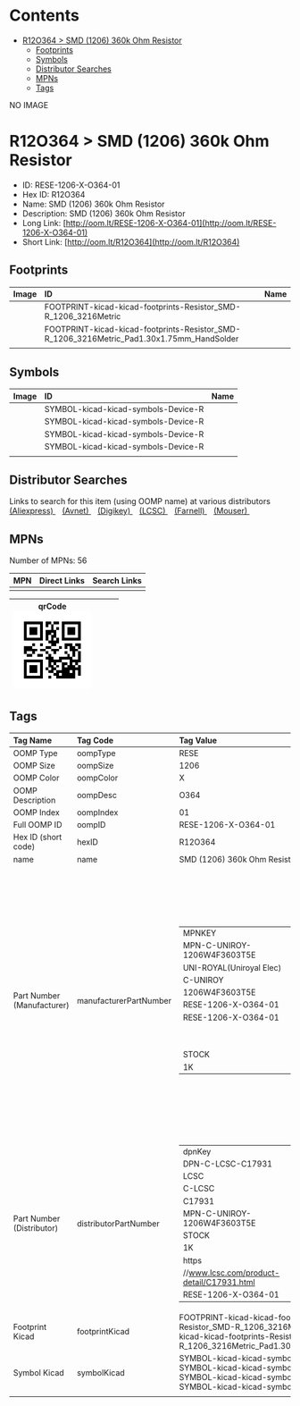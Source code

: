 



Contents
========

* [R12O364 > SMD (1206) 360k Ohm Resistor](#r12o364--smd-1206-360k-ohm-resistor)
	* [Footprints](#footprints)
	* [Symbols](#symbols)
	* [Distributor Searches](#distributor-searches)
	* [MPNs](#mpns)
	* [Tags](#tags)
  
NO IMAGE  
# R12O364 > SMD (1206) 360k Ohm Resistor

- ID: RESE-1206-X-O364-01
- Hex ID: R12O364
- Name: SMD (1206) 360k Ohm Resistor
- Description: SMD (1206) 360k Ohm Resistor
- Long Link: [http://oom.lt/RESE-1206-X-O364-01](http://oom.lt/RESE-1206-X-O364-01)
- Short Link: [http://oom.lt/R12O364](http://oom.lt/R12O364)

## Footprints
  

|Image|ID|Name|
| :--- | :--- | :--- |
||FOOTPRINT-kicad-kicad-footprints-Resistor_SMD-R_1206_3216Metric||
||FOOTPRINT-kicad-kicad-footprints-Resistor_SMD-R_1206_3216Metric_Pad1.30x1.75mm_HandSolder||
||||

## Symbols
  

|Image|ID|Name|
| :--- | :--- | :--- |
|![]()|SYMBOL-kicad-kicad-symbols-Device-R||
|![]()|SYMBOL-kicad-kicad-symbols-Device-R||
|![]()|SYMBOL-kicad-kicad-symbols-Device-R||
|![]()|SYMBOL-kicad-kicad-symbols-Device-R||
||||

## Distributor Searches
  
Links to search for this item (using OOMP name) at various distributors  
[(Aliexpress) ](https://www.aliexpress.com/wholesale?SearchText=1117SMD+1206+360k+Ohm+Resistor)&nbsp;&nbsp;&nbsp;[(Avnet) ](https://www.avnet.com/shop/us/search/SMD+1206+360k+Ohm+Resistor)&nbsp;&nbsp;&nbsp;[(Digikey) ](https://www.digikey.co.uk/en/products/result?s=SMD+1206+360k+Ohm+Resistor)&nbsp;&nbsp;&nbsp;[(LCSC) ](https://www.lcsc.com/search?q=SMD+1206+360k+Ohm+Resistor)&nbsp;&nbsp;&nbsp;[(Farnell) ](https://uk.farnell.com/search?st=SMD+1206+360k+Ohm+Resistor)&nbsp;&nbsp;&nbsp;[(Mouser) ](https://www.mouser.com/c/?q=SMD+1206+360k+Ohm+Resistor)&nbsp;&nbsp;&nbsp;
## MPNs
  
Number of MPNs: 56  

|MPN|Direct Links|Search Links|
| :--- | :--- | :--- |
||||
  

|qrCode<br>[![](https://raw.githubusercontent.com/oomlout/oomlout_OOMP_parts_V2/main/RESE/1206/X/O364/01/qrCode_140.png)](https://github.com/oomlout/oomlout_OOMP_parts_V2/tree/main/RESE/1206/X/O364/01/qrCode.png)||||
| :---: | :---: | :---: | :---: |

## Tags
  

|Tag Name|Tag Code|Tag Value|
| :--- | :--- | :--- |
|OOMP Type|oompType|RESE|
|OOMP Size|oompSize|1206|
|OOMP Color|oompColor|X|
|OOMP Description|oompDesc|O364|
|OOMP Index|oompIndex|01|
|Full OOMP ID|oompID|RESE-1206-X-O364-01|
|Hex ID (short code)|hexID|R12O364|
|name|name|SMD (1206) 360k Ohm Resistor|
|Part Number (Manufacturer)|manufacturerPartNumber|<table><tr><td>MPNKEY</td></tr><tr><td> MPN-C-UNIROY-1206W4F3603T5E</td><td> MANUFACTURER</td></tr><tr><td> UNI-ROYAL(Uniroyal Elec)</td><td> MANUCODE</td></tr><tr><td> C-UNIROY</td><td> MPN</td></tr><tr><td> 1206W4F3603T5E</td><td> OOMPIDPARTIAL</td></tr><tr><td> RESE-1206-X-O364-01</td><td> OOMPID</td></tr><tr><td> RESE-1206-X-O364-01</td><td> LINK</td></tr><tr><td> </td><td> DESCRIPTION</td></tr><tr><td> </td><td> TAGS</td></tr><tr><td> STOCK</td></tr><tr><td>1K</td></tr></table></td><td> <table><tr><td>MPNKEY</td></tr><tr><td> MPN-C-UNIROY-1206W4J0364T5E</td><td> MANUFACTURER</td></tr><tr><td> UNI-ROYAL(Uniroyal Elec)</td><td> MANUCODE</td></tr><tr><td> C-UNIROY</td><td> MPN</td></tr><tr><td> 1206W4J0364T5E</td><td> OOMPIDPARTIAL</td></tr><tr><td> RESE-1206-X-O364-01</td><td> OOMPID</td></tr><tr><td> RESE-1206-X-O364-01</td><td> LINK</td></tr><tr><td> </td><td> DESCRIPTION</td></tr><tr><td> </td><td> TAGS</td></tr><tr><td> </td></tr></table></td><td> <table><tr><td>MPNKEY</td></tr><tr><td> MPN-C-LIZELE-CR1206J40364G</td><td> MANUFACTURER</td></tr><tr><td> LIZ Elec</td><td> MANUCODE</td></tr><tr><td> C-LIZELE</td><td> MPN</td></tr><tr><td> CR1206J40364G</td><td> OOMPIDPARTIAL</td></tr><tr><td> RESE-1206-X-O364-01</td><td> OOMPID</td></tr><tr><td> RESE-1206-X-O364-01</td><td> LINK</td></tr><tr><td> </td><td> DESCRIPTION</td></tr><tr><td> </td><td> TAGS</td></tr><tr><td> </td></tr></table></td><td> <table><tr><td>MPNKEY</td></tr><tr><td> MPN-C-RALEC-RTT063603FTP</td><td> MANUFACTURER</td></tr><tr><td> RALEC</td><td> MANUCODE</td></tr><tr><td> C-RALEC</td><td> MPN</td></tr><tr><td> RTT063603FTP</td><td> OOMPIDPARTIAL</td></tr><tr><td> RESE-1206-X-O364-01</td><td> OOMPID</td></tr><tr><td> RESE-1206-X-O364-01</td><td> LINK</td></tr><tr><td> </td><td> DESCRIPTION</td></tr><tr><td> </td><td> TAGS</td></tr><tr><td> </td></tr></table></td><td> <table><tr><td>MPNKEY</td></tr><tr><td> MPN-C-RALEC-RTT06364JTP</td><td> MANUFACTURER</td></tr><tr><td> RALEC</td><td> MANUCODE</td></tr><tr><td> C-RALEC</td><td> MPN</td></tr><tr><td> RTT06364JTP</td><td> OOMPIDPARTIAL</td></tr><tr><td> RESE-1206-X-O364-01</td><td> OOMPID</td></tr><tr><td> RESE-1206-X-O364-01</td><td> LINK</td></tr><tr><td> </td><td> DESCRIPTION</td></tr><tr><td> </td><td> TAGS</td></tr><tr><td> STOCK</td></tr><tr><td>1K</td></tr></table></td><td> <table><tr><td>MPNKEY</td></tr><tr><td> MPN-C-YAGEO-RC1206JR-07360KL</td><td> MANUFACTURER</td></tr><tr><td> YAGEO</td><td> MANUCODE</td></tr><tr><td> C-YAGEO</td><td> MPN</td></tr><tr><td> RC1206JR-07360KL</td><td> OOMPIDPARTIAL</td></tr><tr><td> RESE-1206-X-O364-01</td><td> OOMPID</td></tr><tr><td> RESE-1206-X-O364-01</td><td> LINK</td></tr><tr><td> </td><td> DESCRIPTION</td></tr><tr><td> </td><td> TAGS</td></tr><tr><td> </td></tr></table></td><td> <table><tr><td>MPNKEY</td></tr><tr><td> MPN-C-YAGEO-RC1206FR-07360KL</td><td> MANUFACTURER</td></tr><tr><td> YAGEO</td><td> MANUCODE</td></tr><tr><td> C-YAGEO</td><td> MPN</td></tr><tr><td> RC1206FR-07360KL</td><td> OOMPIDPARTIAL</td></tr><tr><td> RESE-1206-X-O364-01</td><td> OOMPID</td></tr><tr><td> RESE-1206-X-O364-01</td><td> LINK</td></tr><tr><td> </td><td> DESCRIPTION</td></tr><tr><td> </td><td> TAGS</td></tr><tr><td> STOCK</td></tr><tr><td>1K</td></tr></table></td><td> <table><tr><td>MPNKEY</td></tr><tr><td> MPN-C-WALSIN-WR12X3603FTL</td><td> MANUFACTURER</td></tr><tr><td> Walsin Tech Corp</td><td> MANUCODE</td></tr><tr><td> C-WALSIN</td><td> MPN</td></tr><tr><td> WR12X3603FTL</td><td> OOMPIDPARTIAL</td></tr><tr><td> RESE-1206-X-O364-01</td><td> OOMPID</td></tr><tr><td> RESE-1206-X-O364-01</td><td> LINK</td></tr><tr><td> </td><td> DESCRIPTION</td></tr><tr><td> </td><td> TAGS</td></tr><tr><td> STOCK</td></tr><tr><td>1K</td></tr></table></td><td> <table><tr><td>MPNKEY</td></tr><tr><td> MPN-C-BOURNS-CR1206-FX-3603ELF</td><td> MANUFACTURER</td></tr><tr><td> BOURNS</td><td> MANUCODE</td></tr><tr><td> C-BOURNS</td><td> MPN</td></tr><tr><td> CR1206-FX-3603ELF</td><td> OOMPIDPARTIAL</td></tr><tr><td> RESE-1206-X-O364-01</td><td> OOMPID</td></tr><tr><td> RESE-1206-X-O364-01</td><td> LINK</td></tr><tr><td> </td><td> DESCRIPTION</td></tr><tr><td> </td><td> TAGS</td></tr><tr><td> </td></tr></table></td><td> <table><tr><td>MPNKEY</td></tr><tr><td> MPN-C-TAITEC-RMS12FT3603</td><td> MANUFACTURER</td></tr><tr><td> TA-I Tech</td><td> MANUCODE</td></tr><tr><td> C-TAITEC</td><td> MPN</td></tr><tr><td> RMS12FT3603</td><td> OOMPIDPARTIAL</td></tr><tr><td> RESE-1206-X-O364-01</td><td> OOMPID</td></tr><tr><td> RESE-1206-X-O364-01</td><td> LINK</td></tr><tr><td> </td><td> DESCRIPTION</td></tr><tr><td> </td><td> TAGS</td></tr><tr><td> </td></tr></table></td><td> <table><tr><td>MPNKEY</td></tr><tr><td> MPN-C-YAGEO-AC1206FR-07360KL</td><td> MANUFACTURER</td></tr><tr><td> YAGEO</td><td> MANUCODE</td></tr><tr><td> C-YAGEO</td><td> MPN</td></tr><tr><td> AC1206FR-07360KL</td><td> OOMPIDPARTIAL</td></tr><tr><td> RESE-1206-X-O364-01</td><td> OOMPID</td></tr><tr><td> RESE-1206-X-O364-01</td><td> LINK</td></tr><tr><td> </td><td> DESCRIPTION</td></tr><tr><td> </td><td> TAGS</td></tr><tr><td> </td></tr></table></td><td> <table><tr><td>MPNKEY</td></tr><tr><td> MPN-C-YAGEO-AC1206JR-07360KL</td><td> MANUFACTURER</td></tr><tr><td> YAGEO</td><td> MANUCODE</td></tr><tr><td> C-YAGEO</td><td> MPN</td></tr><tr><td> AC1206JR-07360KL</td><td> OOMPIDPARTIAL</td></tr><tr><td> RESE-1206-X-O364-01</td><td> OOMPID</td></tr><tr><td> RESE-1206-X-O364-01</td><td> LINK</td></tr><tr><td> </td><td> DESCRIPTION</td></tr><tr><td> </td><td> TAGS</td></tr><tr><td> </td></tr></table></td><td> <table><tr><td>MPNKEY</td></tr><tr><td> MPN-C-TAITEC-RM12JTN364</td><td> MANUFACTURER</td></tr><tr><td> TA-I Tech</td><td> MANUCODE</td></tr><tr><td> C-TAITEC</td><td> MPN</td></tr><tr><td> RM12JTN364</td><td> OOMPIDPARTIAL</td></tr><tr><td> RESE-1206-X-O364-01</td><td> OOMPID</td></tr><tr><td> RESE-1206-X-O364-01</td><td> LINK</td></tr><tr><td> </td><td> DESCRIPTION</td></tr><tr><td> </td><td> TAGS</td></tr><tr><td> </td></tr></table></td><td> <table><tr><td>MPNKEY</td></tr><tr><td> MPN-C-FHGUAN-RS-06K3603FT</td><td> MANUFACTURER</td></tr><tr><td> FH (Guangdong Fenghua Advanced Tech)</td><td> MANUCODE</td></tr><tr><td> C-FHGUAN</td><td> MPN</td></tr><tr><td> RS-06K3603FT</td><td> OOMPIDPARTIAL</td></tr><tr><td> RESE-1206-X-O364-01</td><td> OOMPID</td></tr><tr><td> RESE-1206-X-O364-01</td><td> LINK</td></tr><tr><td> </td><td> DESCRIPTION</td></tr><tr><td> </td><td> TAGS</td></tr><tr><td> </td></tr></table></td><td> <table><tr><td>MPNKEY</td></tr><tr><td> MPN-C-FHGUAN-RS-06K364JT</td><td> MANUFACTURER</td></tr><tr><td> FH (Guangdong Fenghua Advanced Tech)</td><td> MANUCODE</td></tr><tr><td> C-FHGUAN</td><td> MPN</td></tr><tr><td> RS-06K364JT</td><td> OOMPIDPARTIAL</td></tr><tr><td> RESE-1206-X-O364-01</td><td> OOMPID</td></tr><tr><td> RESE-1206-X-O364-01</td><td> LINK</td></tr><tr><td> </td><td> DESCRIPTION</td></tr><tr><td> </td><td> TAGS</td></tr><tr><td> STOCK</td></tr><tr><td>1K</td></tr></table></td><td> <table><tr><td>MPNKEY</td></tr><tr><td> MPN-C-YAGEO-RV1206FR-07360KL</td><td> MANUFACTURER</td></tr><tr><td> YAGEO</td><td> MANUCODE</td></tr><tr><td> C-YAGEO</td><td> MPN</td></tr><tr><td> RV1206FR-07360KL</td><td> OOMPIDPARTIAL</td></tr><tr><td> RESE-1206-X-O364-01</td><td> OOMPID</td></tr><tr><td> RESE-1206-X-O364-01</td><td> LINK</td></tr><tr><td> </td><td> DESCRIPTION</td></tr><tr><td> </td><td> TAGS</td></tr><tr><td> STOCK</td></tr><tr><td>1K</td></tr></table></td><td> <table><tr><td>MPNKEY</td></tr><tr><td> MPN-C-RESIST-AECR1206F360KK9</td><td> MANUFACTURER</td></tr><tr><td> Resistor.Today</td><td> MANUCODE</td></tr><tr><td> C-RESIST</td><td> MPN</td></tr><tr><td> AECR1206F360KK9</td><td> OOMPIDPARTIAL</td></tr><tr><td> RESE-1206-X-O364-01</td><td> OOMPID</td></tr><tr><td> RESE-1206-X-O364-01</td><td> LINK</td></tr><tr><td> </td><td> DESCRIPTION</td></tr><tr><td> </td><td> TAGS</td></tr><tr><td> </td></tr></table></td><td> <table><tr><td>MPNKEY</td></tr><tr><td> MPN-C-WALSIN-WR12X364JTL</td><td> MANUFACTURER</td></tr><tr><td> Walsin Tech Corp</td><td> MANUCODE</td></tr><tr><td> C-WALSIN</td><td> MPN</td></tr><tr><td> WR12X364JTL</td><td> OOMPIDPARTIAL</td></tr><tr><td> RESE-1206-X-O364-01</td><td> OOMPID</td></tr><tr><td> RESE-1206-X-O364-01</td><td> LINK</td></tr><tr><td> </td><td> DESCRIPTION</td></tr><tr><td> </td><td> TAGS</td></tr><tr><td> STOCK</td></tr><tr><td>1K</td></tr></table></td><td> <table><tr><td>MPNKEY</td></tr><tr><td> MPN-C-UNIROY-NQ06W4F3603T5E</td><td> MANUFACTURER</td></tr><tr><td> UNI-ROYAL(Uniroyal Elec)</td><td> MANUCODE</td></tr><tr><td> C-UNIROY</td><td> MPN</td></tr><tr><td> NQ06W4F3603T5E</td><td> OOMPIDPARTIAL</td></tr><tr><td> RESE-1206-X-O364-01</td><td> OOMPID</td></tr><tr><td> RESE-1206-X-O364-01</td><td> LINK</td></tr><tr><td> </td><td> DESCRIPTION</td></tr><tr><td> </td><td> TAGS</td></tr><tr><td> STOCK</td></tr><tr><td>1K</td></tr></table></td><td> <table><tr><td>MPNKEY</td></tr><tr><td> MPN-C-SUSUMU-RGV3216P-3603-B-T1</td><td> MANUFACTURER</td></tr><tr><td> SUSUMU</td><td> MANUCODE</td></tr><tr><td> C-SUSUMU</td><td> MPN</td></tr><tr><td> RGV3216P-3603-B-T1</td><td> OOMPIDPARTIAL</td></tr><tr><td> RESE-1206-X-O364-01</td><td> OOMPID</td></tr><tr><td> RESE-1206-X-O364-01</td><td> LINK</td></tr><tr><td> </td><td> DESCRIPTION</td></tr><tr><td> </td><td> TAGS</td></tr><tr><td> </td></tr></table></td><td> <table><tr><td>MPNKEY</td></tr><tr><td> MPN-C-SUSUMU-RG3216N-3603-B-T5</td><td> MANUFACTURER</td></tr><tr><td> SUSUMU</td><td> MANUCODE</td></tr><tr><td> C-SUSUMU</td><td> MPN</td></tr><tr><td> RG3216N-3603-B-T5</td><td> OOMPIDPARTIAL</td></tr><tr><td> RESE-1206-X-O364-01</td><td> OOMPID</td></tr><tr><td> RESE-1206-X-O364-01</td><td> LINK</td></tr><tr><td> </td><td> DESCRIPTION</td></tr><tr><td> </td><td> TAGS</td></tr><tr><td> </td></tr></table></td><td> <table><tr><td>MPNKEY</td></tr><tr><td> MPN-C-VISHAY-CRCW1206360KFKEA</td><td> MANUFACTURER</td></tr><tr><td> Vishay Intertech</td><td> MANUCODE</td></tr><tr><td> C-VISHAY</td><td> MPN</td></tr><tr><td> CRCW1206360KFKEA</td><td> OOMPIDPARTIAL</td></tr><tr><td> RESE-1206-X-O364-01</td><td> OOMPID</td></tr><tr><td> RESE-1206-X-O364-01</td><td> LINK</td></tr><tr><td> </td><td> DESCRIPTION</td></tr><tr><td> </td><td> TAGS</td></tr><tr><td> </td></tr></table></td><td> <table><tr><td>MPNKEY</td></tr><tr><td> MPN-C-PANASO-ERJ-P08J364V</td><td> MANUFACTURER</td></tr><tr><td> PANASONIC</td><td> MANUCODE</td></tr><tr><td> C-PANASO</td><td> MPN</td></tr><tr><td> ERJ-P08J364V</td><td> OOMPIDPARTIAL</td></tr><tr><td> RESE-1206-X-O364-01</td><td> OOMPID</td></tr><tr><td> RESE-1206-X-O364-01</td><td> LINK</td></tr><tr><td> </td><td> DESCRIPTION</td></tr><tr><td> </td><td> TAGS</td></tr><tr><td> </td></tr></table></td><td> <table><tr><td>MPNKEY</td></tr><tr><td> MPN-C-PANASO-ERJ-8GEYJ364V</td><td> MANUFACTURER</td></tr><tr><td> PANASONIC</td><td> MANUCODE</td></tr><tr><td> C-PANASO</td><td> MPN</td></tr><tr><td> ERJ-8GEYJ364V</td><td> OOMPIDPARTIAL</td></tr><tr><td> RESE-1206-X-O364-01</td><td> OOMPID</td></tr><tr><td> RESE-1206-X-O364-01</td><td> LINK</td></tr><tr><td> </td><td> DESCRIPTION</td></tr><tr><td> </td><td> TAGS</td></tr><tr><td> </td></tr></table></td><td> <table><tr><td>MPNKEY</td></tr><tr><td> MPN-C-TECONN-CRGH1206J360K</td><td> MANUFACTURER</td></tr><tr><td> TE Connectivity</td><td> MANUCODE</td></tr><tr><td> C-TECONN</td><td> MPN</td></tr><tr><td> CRGH1206J360K</td><td> OOMPIDPARTIAL</td></tr><tr><td> RESE-1206-X-O364-01</td><td> OOMPID</td></tr><tr><td> RESE-1206-X-O364-01</td><td> LINK</td></tr><tr><td> </td><td> DESCRIPTION</td></tr><tr><td> </td><td> TAGS</td></tr><tr><td> </td></tr></table></td><td> <table><tr><td>MPNKEY</td></tr><tr><td> MPN-C-YAGEO-RT1206FRD07360KL</td><td> MANUFACTURER</td></tr><tr><td> YAGEO</td><td> MANUCODE</td></tr><tr><td> C-YAGEO</td><td> MPN</td></tr><tr><td> RT1206FRD07360KL</td><td> OOMPIDPARTIAL</td></tr><tr><td> RESE-1206-X-O364-01</td><td> OOMPID</td></tr><tr><td> RESE-1206-X-O364-01</td><td> LINK</td></tr><tr><td> </td><td> DESCRIPTION</td></tr><tr><td> </td><td> TAGS</td></tr><tr><td> </td></tr></table></td><td> <table><tr><td>MPNKEY</td></tr><tr><td> MPN-C-ROHMSE-ESR18EZPF3603</td><td> MANUFACTURER</td></tr><tr><td> ROHM Semicon</td><td> MANUCODE</td></tr><tr><td> C-ROHMSE</td><td> MPN</td></tr><tr><td> ESR18EZPF3603</td><td> OOMPIDPARTIAL</td></tr><tr><td> RESE-1206-X-O364-01</td><td> OOMPID</td></tr><tr><td> RESE-1206-X-O364-01</td><td> LINK</td></tr><tr><td> </td><td> DESCRIPTION</td></tr><tr><td> </td><td> TAGS</td></tr><tr><td> </td></tr></table></td><td> <table><tr><td>MPNKEY</td></tr><tr><td> MPN-C-PANASO-ERJ-S08J364V</td><td> MANUFACTURER</td></tr><tr><td> PANASONIC</td><td> MANUCODE</td></tr><tr><td> C-PANASO</td><td> MPN</td></tr><tr><td> ERJ-S08J364V</td><td> OOMPIDPARTIAL</td></tr><tr><td> RESE-1206-X-O364-01</td><td> OOMPID</td></tr><tr><td> RESE-1206-X-O364-01</td><td> LINK</td></tr><tr><td> </td><td> DESCRIPTION</td></tr><tr><td> </td><td> TAGS</td></tr><tr><td> </td></tr></table></td><td> <table><tr><td>MPNKEY</td></tr><tr><td> MPN-C-UNIROY-1206W4F3603T5E</td><td> MANUFACTURER</td></tr><tr><td> UNI-ROYAL(Uniroyal Elec)</td><td> MANUCODE</td></tr><tr><td> C-UNIROY</td><td> MPN</td></tr><tr><td> 1206W4F3603T5E</td><td> OOMPIDPARTIAL</td></tr><tr><td> RESE-1206-X-O364-01</td><td> OOMPID</td></tr><tr><td> RESE-1206-X-O364-01</td><td> LINK</td></tr><tr><td> </td><td> DESCRIPTION</td></tr><tr><td> </td><td> TAGS</td></tr><tr><td> STOCK</td></tr><tr><td>1K</td></tr></table></td><td> <table><tr><td>MPNKEY</td></tr><tr><td> MPN-C-UNIROY-1206W4J0364T5E</td><td> MANUFACTURER</td></tr><tr><td> UNI-ROYAL(Uniroyal Elec)</td><td> MANUCODE</td></tr><tr><td> C-UNIROY</td><td> MPN</td></tr><tr><td> 1206W4J0364T5E</td><td> OOMPIDPARTIAL</td></tr><tr><td> RESE-1206-X-O364-01</td><td> OOMPID</td></tr><tr><td> RESE-1206-X-O364-01</td><td> LINK</td></tr><tr><td> </td><td> DESCRIPTION</td></tr><tr><td> </td><td> TAGS</td></tr><tr><td> </td></tr></table></td><td> <table><tr><td>MPNKEY</td></tr><tr><td> MPN-C-LIZELE-CR1206J40364G</td><td> MANUFACTURER</td></tr><tr><td> LIZ Elec</td><td> MANUCODE</td></tr><tr><td> C-LIZELE</td><td> MPN</td></tr><tr><td> CR1206J40364G</td><td> OOMPIDPARTIAL</td></tr><tr><td> RESE-1206-X-O364-01</td><td> OOMPID</td></tr><tr><td> RESE-1206-X-O364-01</td><td> LINK</td></tr><tr><td> </td><td> DESCRIPTION</td></tr><tr><td> </td><td> TAGS</td></tr><tr><td> </td></tr></table></td><td> <table><tr><td>MPNKEY</td></tr><tr><td> MPN-C-RALEC-RTT063603FTP</td><td> MANUFACTURER</td></tr><tr><td> RALEC</td><td> MANUCODE</td></tr><tr><td> C-RALEC</td><td> MPN</td></tr><tr><td> RTT063603FTP</td><td> OOMPIDPARTIAL</td></tr><tr><td> RESE-1206-X-O364-01</td><td> OOMPID</td></tr><tr><td> RESE-1206-X-O364-01</td><td> LINK</td></tr><tr><td> </td><td> DESCRIPTION</td></tr><tr><td> </td><td> TAGS</td></tr><tr><td> </td></tr></table></td><td> <table><tr><td>MPNKEY</td></tr><tr><td> MPN-C-RALEC-RTT06364JTP</td><td> MANUFACTURER</td></tr><tr><td> RALEC</td><td> MANUCODE</td></tr><tr><td> C-RALEC</td><td> MPN</td></tr><tr><td> RTT06364JTP</td><td> OOMPIDPARTIAL</td></tr><tr><td> RESE-1206-X-O364-01</td><td> OOMPID</td></tr><tr><td> RESE-1206-X-O364-01</td><td> LINK</td></tr><tr><td> </td><td> DESCRIPTION</td></tr><tr><td> </td><td> TAGS</td></tr><tr><td> STOCK</td></tr><tr><td>1K</td></tr></table></td><td> <table><tr><td>MPNKEY</td></tr><tr><td> MPN-C-YAGEO-RC1206JR-07360KL</td><td> MANUFACTURER</td></tr><tr><td> YAGEO</td><td> MANUCODE</td></tr><tr><td> C-YAGEO</td><td> MPN</td></tr><tr><td> RC1206JR-07360KL</td><td> OOMPIDPARTIAL</td></tr><tr><td> RESE-1206-X-O364-01</td><td> OOMPID</td></tr><tr><td> RESE-1206-X-O364-01</td><td> LINK</td></tr><tr><td> </td><td> DESCRIPTION</td></tr><tr><td> </td><td> TAGS</td></tr><tr><td> </td></tr></table></td><td> <table><tr><td>MPNKEY</td></tr><tr><td> MPN-C-YAGEO-RC1206FR-07360KL</td><td> MANUFACTURER</td></tr><tr><td> YAGEO</td><td> MANUCODE</td></tr><tr><td> C-YAGEO</td><td> MPN</td></tr><tr><td> RC1206FR-07360KL</td><td> OOMPIDPARTIAL</td></tr><tr><td> RESE-1206-X-O364-01</td><td> OOMPID</td></tr><tr><td> RESE-1206-X-O364-01</td><td> LINK</td></tr><tr><td> </td><td> DESCRIPTION</td></tr><tr><td> </td><td> TAGS</td></tr><tr><td> STOCK</td></tr><tr><td>1K</td></tr></table></td><td> <table><tr><td>MPNKEY</td></tr><tr><td> MPN-C-WALSIN-WR12X3603FTL</td><td> MANUFACTURER</td></tr><tr><td> Walsin Tech Corp</td><td> MANUCODE</td></tr><tr><td> C-WALSIN</td><td> MPN</td></tr><tr><td> WR12X3603FTL</td><td> OOMPIDPARTIAL</td></tr><tr><td> RESE-1206-X-O364-01</td><td> OOMPID</td></tr><tr><td> RESE-1206-X-O364-01</td><td> LINK</td></tr><tr><td> </td><td> DESCRIPTION</td></tr><tr><td> </td><td> TAGS</td></tr><tr><td> STOCK</td></tr><tr><td>1K</td></tr></table></td><td> <table><tr><td>MPNKEY</td></tr><tr><td> MPN-C-BOURNS-CR1206-FX-3603ELF</td><td> MANUFACTURER</td></tr><tr><td> BOURNS</td><td> MANUCODE</td></tr><tr><td> C-BOURNS</td><td> MPN</td></tr><tr><td> CR1206-FX-3603ELF</td><td> OOMPIDPARTIAL</td></tr><tr><td> RESE-1206-X-O364-01</td><td> OOMPID</td></tr><tr><td> RESE-1206-X-O364-01</td><td> LINK</td></tr><tr><td> </td><td> DESCRIPTION</td></tr><tr><td> </td><td> TAGS</td></tr><tr><td> </td></tr></table></td><td> <table><tr><td>MPNKEY</td></tr><tr><td> MPN-C-TAITEC-RMS12FT3603</td><td> MANUFACTURER</td></tr><tr><td> TA-I Tech</td><td> MANUCODE</td></tr><tr><td> C-TAITEC</td><td> MPN</td></tr><tr><td> RMS12FT3603</td><td> OOMPIDPARTIAL</td></tr><tr><td> RESE-1206-X-O364-01</td><td> OOMPID</td></tr><tr><td> RESE-1206-X-O364-01</td><td> LINK</td></tr><tr><td> </td><td> DESCRIPTION</td></tr><tr><td> </td><td> TAGS</td></tr><tr><td> </td></tr></table></td><td> <table><tr><td>MPNKEY</td></tr><tr><td> MPN-C-YAGEO-AC1206FR-07360KL</td><td> MANUFACTURER</td></tr><tr><td> YAGEO</td><td> MANUCODE</td></tr><tr><td> C-YAGEO</td><td> MPN</td></tr><tr><td> AC1206FR-07360KL</td><td> OOMPIDPARTIAL</td></tr><tr><td> RESE-1206-X-O364-01</td><td> OOMPID</td></tr><tr><td> RESE-1206-X-O364-01</td><td> LINK</td></tr><tr><td> </td><td> DESCRIPTION</td></tr><tr><td> </td><td> TAGS</td></tr><tr><td> </td></tr></table></td><td> <table><tr><td>MPNKEY</td></tr><tr><td> MPN-C-YAGEO-AC1206JR-07360KL</td><td> MANUFACTURER</td></tr><tr><td> YAGEO</td><td> MANUCODE</td></tr><tr><td> C-YAGEO</td><td> MPN</td></tr><tr><td> AC1206JR-07360KL</td><td> OOMPIDPARTIAL</td></tr><tr><td> RESE-1206-X-O364-01</td><td> OOMPID</td></tr><tr><td> RESE-1206-X-O364-01</td><td> LINK</td></tr><tr><td> </td><td> DESCRIPTION</td></tr><tr><td> </td><td> TAGS</td></tr><tr><td> </td></tr></table></td><td> <table><tr><td>MPNKEY</td></tr><tr><td> MPN-C-TAITEC-RM12JTN364</td><td> MANUFACTURER</td></tr><tr><td> TA-I Tech</td><td> MANUCODE</td></tr><tr><td> C-TAITEC</td><td> MPN</td></tr><tr><td> RM12JTN364</td><td> OOMPIDPARTIAL</td></tr><tr><td> RESE-1206-X-O364-01</td><td> OOMPID</td></tr><tr><td> RESE-1206-X-O364-01</td><td> LINK</td></tr><tr><td> </td><td> DESCRIPTION</td></tr><tr><td> </td><td> TAGS</td></tr><tr><td> </td></tr></table></td><td> <table><tr><td>MPNKEY</td></tr><tr><td> MPN-C-FHGUAN-RS-06K3603FT</td><td> MANUFACTURER</td></tr><tr><td> FH (Guangdong Fenghua Advanced Tech)</td><td> MANUCODE</td></tr><tr><td> C-FHGUAN</td><td> MPN</td></tr><tr><td> RS-06K3603FT</td><td> OOMPIDPARTIAL</td></tr><tr><td> RESE-1206-X-O364-01</td><td> OOMPID</td></tr><tr><td> RESE-1206-X-O364-01</td><td> LINK</td></tr><tr><td> </td><td> DESCRIPTION</td></tr><tr><td> </td><td> TAGS</td></tr><tr><td> </td></tr></table></td><td> <table><tr><td>MPNKEY</td></tr><tr><td> MPN-C-FHGUAN-RS-06K364JT</td><td> MANUFACTURER</td></tr><tr><td> FH (Guangdong Fenghua Advanced Tech)</td><td> MANUCODE</td></tr><tr><td> C-FHGUAN</td><td> MPN</td></tr><tr><td> RS-06K364JT</td><td> OOMPIDPARTIAL</td></tr><tr><td> RESE-1206-X-O364-01</td><td> OOMPID</td></tr><tr><td> RESE-1206-X-O364-01</td><td> LINK</td></tr><tr><td> </td><td> DESCRIPTION</td></tr><tr><td> </td><td> TAGS</td></tr><tr><td> STOCK</td></tr><tr><td>1K</td></tr></table></td><td> <table><tr><td>MPNKEY</td></tr><tr><td> MPN-C-YAGEO-RV1206FR-07360KL</td><td> MANUFACTURER</td></tr><tr><td> YAGEO</td><td> MANUCODE</td></tr><tr><td> C-YAGEO</td><td> MPN</td></tr><tr><td> RV1206FR-07360KL</td><td> OOMPIDPARTIAL</td></tr><tr><td> RESE-1206-X-O364-01</td><td> OOMPID</td></tr><tr><td> RESE-1206-X-O364-01</td><td> LINK</td></tr><tr><td> </td><td> DESCRIPTION</td></tr><tr><td> </td><td> TAGS</td></tr><tr><td> STOCK</td></tr><tr><td>1K</td></tr></table></td><td> <table><tr><td>MPNKEY</td></tr><tr><td> MPN-C-RESIST-AECR1206F360KK9</td><td> MANUFACTURER</td></tr><tr><td> Resistor.Today</td><td> MANUCODE</td></tr><tr><td> C-RESIST</td><td> MPN</td></tr><tr><td> AECR1206F360KK9</td><td> OOMPIDPARTIAL</td></tr><tr><td> RESE-1206-X-O364-01</td><td> OOMPID</td></tr><tr><td> RESE-1206-X-O364-01</td><td> LINK</td></tr><tr><td> </td><td> DESCRIPTION</td></tr><tr><td> </td><td> TAGS</td></tr><tr><td> </td></tr></table></td><td> <table><tr><td>MPNKEY</td></tr><tr><td> MPN-C-WALSIN-WR12X364JTL</td><td> MANUFACTURER</td></tr><tr><td> Walsin Tech Corp</td><td> MANUCODE</td></tr><tr><td> C-WALSIN</td><td> MPN</td></tr><tr><td> WR12X364JTL</td><td> OOMPIDPARTIAL</td></tr><tr><td> RESE-1206-X-O364-01</td><td> OOMPID</td></tr><tr><td> RESE-1206-X-O364-01</td><td> LINK</td></tr><tr><td> </td><td> DESCRIPTION</td></tr><tr><td> </td><td> TAGS</td></tr><tr><td> STOCK</td></tr><tr><td>1K</td></tr></table></td><td> <table><tr><td>MPNKEY</td></tr><tr><td> MPN-C-UNIROY-NQ06W4F3603T5E</td><td> MANUFACTURER</td></tr><tr><td> UNI-ROYAL(Uniroyal Elec)</td><td> MANUCODE</td></tr><tr><td> C-UNIROY</td><td> MPN</td></tr><tr><td> NQ06W4F3603T5E</td><td> OOMPIDPARTIAL</td></tr><tr><td> RESE-1206-X-O364-01</td><td> OOMPID</td></tr><tr><td> RESE-1206-X-O364-01</td><td> LINK</td></tr><tr><td> </td><td> DESCRIPTION</td></tr><tr><td> </td><td> TAGS</td></tr><tr><td> STOCK</td></tr><tr><td>1K</td></tr></table></td><td> <table><tr><td>MPNKEY</td></tr><tr><td> MPN-C-SUSUMU-RGV3216P-3603-B-T1</td><td> MANUFACTURER</td></tr><tr><td> SUSUMU</td><td> MANUCODE</td></tr><tr><td> C-SUSUMU</td><td> MPN</td></tr><tr><td> RGV3216P-3603-B-T1</td><td> OOMPIDPARTIAL</td></tr><tr><td> RESE-1206-X-O364-01</td><td> OOMPID</td></tr><tr><td> RESE-1206-X-O364-01</td><td> LINK</td></tr><tr><td> </td><td> DESCRIPTION</td></tr><tr><td> </td><td> TAGS</td></tr><tr><td> </td></tr></table></td><td> <table><tr><td>MPNKEY</td></tr><tr><td> MPN-C-SUSUMU-RG3216N-3603-B-T5</td><td> MANUFACTURER</td></tr><tr><td> SUSUMU</td><td> MANUCODE</td></tr><tr><td> C-SUSUMU</td><td> MPN</td></tr><tr><td> RG3216N-3603-B-T5</td><td> OOMPIDPARTIAL</td></tr><tr><td> RESE-1206-X-O364-01</td><td> OOMPID</td></tr><tr><td> RESE-1206-X-O364-01</td><td> LINK</td></tr><tr><td> </td><td> DESCRIPTION</td></tr><tr><td> </td><td> TAGS</td></tr><tr><td> </td></tr></table></td><td> <table><tr><td>MPNKEY</td></tr><tr><td> MPN-C-VISHAY-CRCW1206360KFKEA</td><td> MANUFACTURER</td></tr><tr><td> Vishay Intertech</td><td> MANUCODE</td></tr><tr><td> C-VISHAY</td><td> MPN</td></tr><tr><td> CRCW1206360KFKEA</td><td> OOMPIDPARTIAL</td></tr><tr><td> RESE-1206-X-O364-01</td><td> OOMPID</td></tr><tr><td> RESE-1206-X-O364-01</td><td> LINK</td></tr><tr><td> </td><td> DESCRIPTION</td></tr><tr><td> </td><td> TAGS</td></tr><tr><td> </td></tr></table></td><td> <table><tr><td>MPNKEY</td></tr><tr><td> MPN-C-PANASO-ERJ-P08J364V</td><td> MANUFACTURER</td></tr><tr><td> PANASONIC</td><td> MANUCODE</td></tr><tr><td> C-PANASO</td><td> MPN</td></tr><tr><td> ERJ-P08J364V</td><td> OOMPIDPARTIAL</td></tr><tr><td> RESE-1206-X-O364-01</td><td> OOMPID</td></tr><tr><td> RESE-1206-X-O364-01</td><td> LINK</td></tr><tr><td> </td><td> DESCRIPTION</td></tr><tr><td> </td><td> TAGS</td></tr><tr><td> </td></tr></table></td><td> <table><tr><td>MPNKEY</td></tr><tr><td> MPN-C-PANASO-ERJ-8GEYJ364V</td><td> MANUFACTURER</td></tr><tr><td> PANASONIC</td><td> MANUCODE</td></tr><tr><td> C-PANASO</td><td> MPN</td></tr><tr><td> ERJ-8GEYJ364V</td><td> OOMPIDPARTIAL</td></tr><tr><td> RESE-1206-X-O364-01</td><td> OOMPID</td></tr><tr><td> RESE-1206-X-O364-01</td><td> LINK</td></tr><tr><td> </td><td> DESCRIPTION</td></tr><tr><td> </td><td> TAGS</td></tr><tr><td> </td></tr></table></td><td> <table><tr><td>MPNKEY</td></tr><tr><td> MPN-C-TECONN-CRGH1206J360K</td><td> MANUFACTURER</td></tr><tr><td> TE Connectivity</td><td> MANUCODE</td></tr><tr><td> C-TECONN</td><td> MPN</td></tr><tr><td> CRGH1206J360K</td><td> OOMPIDPARTIAL</td></tr><tr><td> RESE-1206-X-O364-01</td><td> OOMPID</td></tr><tr><td> RESE-1206-X-O364-01</td><td> LINK</td></tr><tr><td> </td><td> DESCRIPTION</td></tr><tr><td> </td><td> TAGS</td></tr><tr><td> </td></tr></table></td><td> <table><tr><td>MPNKEY</td></tr><tr><td> MPN-C-YAGEO-RT1206FRD07360KL</td><td> MANUFACTURER</td></tr><tr><td> YAGEO</td><td> MANUCODE</td></tr><tr><td> C-YAGEO</td><td> MPN</td></tr><tr><td> RT1206FRD07360KL</td><td> OOMPIDPARTIAL</td></tr><tr><td> RESE-1206-X-O364-01</td><td> OOMPID</td></tr><tr><td> RESE-1206-X-O364-01</td><td> LINK</td></tr><tr><td> </td><td> DESCRIPTION</td></tr><tr><td> </td><td> TAGS</td></tr><tr><td> </td></tr></table></td><td> <table><tr><td>MPNKEY</td></tr><tr><td> MPN-C-ROHMSE-ESR18EZPF3603</td><td> MANUFACTURER</td></tr><tr><td> ROHM Semicon</td><td> MANUCODE</td></tr><tr><td> C-ROHMSE</td><td> MPN</td></tr><tr><td> ESR18EZPF3603</td><td> OOMPIDPARTIAL</td></tr><tr><td> RESE-1206-X-O364-01</td><td> OOMPID</td></tr><tr><td> RESE-1206-X-O364-01</td><td> LINK</td></tr><tr><td> </td><td> DESCRIPTION</td></tr><tr><td> </td><td> TAGS</td></tr><tr><td> </td></tr></table></td><td> <table><tr><td>MPNKEY</td></tr><tr><td> MPN-C-PANASO-ERJ-S08J364V</td><td> MANUFACTURER</td></tr><tr><td> PANASONIC</td><td> MANUCODE</td></tr><tr><td> C-PANASO</td><td> MPN</td></tr><tr><td> ERJ-S08J364V</td><td> OOMPIDPARTIAL</td></tr><tr><td> RESE-1206-X-O364-01</td><td> OOMPID</td></tr><tr><td> RESE-1206-X-O364-01</td><td> LINK</td></tr><tr><td> </td><td> DESCRIPTION</td></tr><tr><td> </td><td> TAGS</td></tr><tr><td> </td></tr></table>|
|Part Number (Distributor)|distributorPartNumber|<table><tr><td>dpnKey</td></tr><tr><td> DPN-C-LCSC-C17931</td><td> DISTRIBUTOR</td></tr><tr><td> LCSC</td><td> DISTRCODE</td></tr><tr><td> C-LCSC</td><td> DPN</td></tr><tr><td> C17931</td><td> MPN</td></tr><tr><td> MPN-C-UNIROY-1206W4F3603T5E</td><td> TAGS</td></tr><tr><td> STOCK</td></tr><tr><td>1K</td><td> LINK</td></tr><tr><td> https</td></tr><tr><td>//www.lcsc.com/product-detail/C17931.html</td><td> OOMPID</td></tr><tr><td> RESE-1206-X-O364-01</td></tr></table></td><td> <table><tr><td>dpnKey</td></tr><tr><td> DPN-C-LCSC-C28073</td><td> DISTRIBUTOR</td></tr><tr><td> LCSC</td><td> DISTRCODE</td></tr><tr><td> C-LCSC</td><td> DPN</td></tr><tr><td> C28073</td><td> MPN</td></tr><tr><td> MPN-C-UNIROY-1206W4J0364T5E</td><td> TAGS</td></tr><tr><td> </td><td> LINK</td></tr><tr><td> https</td></tr><tr><td>//www.lcsc.com/product-detail/C28073.html</td><td> OOMPID</td></tr><tr><td> RESE-1206-X-O364-01</td></tr></table></td><td> <table><tr><td>dpnKey</td></tr><tr><td> DPN-C-LCSC-C102341</td><td> DISTRIBUTOR</td></tr><tr><td> LCSC</td><td> DISTRCODE</td></tr><tr><td> C-LCSC</td><td> DPN</td></tr><tr><td> C102341</td><td> MPN</td></tr><tr><td> MPN-C-LIZELE-CR1206J40364G</td><td> TAGS</td></tr><tr><td> </td><td> LINK</td></tr><tr><td> https</td></tr><tr><td>//www.lcsc.com/product-detail/C102341.html</td><td> OOMPID</td></tr><tr><td> RESE-1206-X-O364-01</td></tr></table></td><td> <table><tr><td>dpnKey</td></tr><tr><td> DPN-C-LCSC-C104781</td><td> DISTRIBUTOR</td></tr><tr><td> LCSC</td><td> DISTRCODE</td></tr><tr><td> C-LCSC</td><td> DPN</td></tr><tr><td> C104781</td><td> MPN</td></tr><tr><td> MPN-C-RALEC-RTT063603FTP</td><td> TAGS</td></tr><tr><td> </td><td> LINK</td></tr><tr><td> https</td></tr><tr><td>//www.lcsc.com/product-detail/C104781.html</td><td> OOMPID</td></tr><tr><td> RESE-1206-X-O364-01</td></tr></table></td><td> <table><tr><td>dpnKey</td></tr><tr><td> DPN-C-LCSC-C104786</td><td> DISTRIBUTOR</td></tr><tr><td> LCSC</td><td> DISTRCODE</td></tr><tr><td> C-LCSC</td><td> DPN</td></tr><tr><td> C104786</td><td> MPN</td></tr><tr><td> MPN-C-RALEC-RTT06364JTP</td><td> TAGS</td></tr><tr><td> STOCK</td></tr><tr><td>1K</td><td> LINK</td></tr><tr><td> https</td></tr><tr><td>//www.lcsc.com/product-detail/C104786.html</td><td> OOMPID</td></tr><tr><td> RESE-1206-X-O364-01</td></tr></table></td><td> <table><tr><td>dpnKey</td></tr><tr><td> DPN-C-LCSC-C125337</td><td> DISTRIBUTOR</td></tr><tr><td> LCSC</td><td> DISTRCODE</td></tr><tr><td> C-LCSC</td><td> DPN</td></tr><tr><td> C125337</td><td> MPN</td></tr><tr><td> MPN-C-YAGEO-RC1206JR-07360KL</td><td> TAGS</td></tr><tr><td> </td><td> LINK</td></tr><tr><td> https</td></tr><tr><td>//www.lcsc.com/product-detail/C125337.html</td><td> OOMPID</td></tr><tr><td> RESE-1206-X-O364-01</td></tr></table></td><td> <table><tr><td>dpnKey</td></tr><tr><td> DPN-C-LCSC-C137304</td><td> DISTRIBUTOR</td></tr><tr><td> LCSC</td><td> DISTRCODE</td></tr><tr><td> C-LCSC</td><td> DPN</td></tr><tr><td> C137304</td><td> MPN</td></tr><tr><td> MPN-C-YAGEO-RC1206FR-07360KL</td><td> TAGS</td></tr><tr><td> STOCK</td></tr><tr><td>1K</td><td> LINK</td></tr><tr><td> https</td></tr><tr><td>//www.lcsc.com/product-detail/C137304.html</td><td> OOMPID</td></tr><tr><td> RESE-1206-X-O364-01</td></tr></table></td><td> <table><tr><td>dpnKey</td></tr><tr><td> DPN-C-LCSC-C171090</td><td> DISTRIBUTOR</td></tr><tr><td> LCSC</td><td> DISTRCODE</td></tr><tr><td> C-LCSC</td><td> DPN</td></tr><tr><td> C171090</td><td> MPN</td></tr><tr><td> MPN-C-WALSIN-WR12X3603FTL</td><td> TAGS</td></tr><tr><td> STOCK</td></tr><tr><td>1K</td><td> LINK</td></tr><tr><td> https</td></tr><tr><td>//www.lcsc.com/product-detail/C171090.html</td><td> OOMPID</td></tr><tr><td> RESE-1206-X-O364-01</td></tr></table></td><td> <table><tr><td>dpnKey</td></tr><tr><td> DPN-C-LCSC-C205343</td><td> DISTRIBUTOR</td></tr><tr><td> LCSC</td><td> DISTRCODE</td></tr><tr><td> C-LCSC</td><td> DPN</td></tr><tr><td> C205343</td><td> MPN</td></tr><tr><td> MPN-C-BOURNS-CR1206-FX-3603ELF</td><td> TAGS</td></tr><tr><td> </td><td> LINK</td></tr><tr><td> https</td></tr><tr><td>//www.lcsc.com/product-detail/C205343.html</td><td> OOMPID</td></tr><tr><td> RESE-1206-X-O364-01</td></tr></table></td><td> <table><tr><td>dpnKey</td></tr><tr><td> DPN-C-LCSC-C212520</td><td> DISTRIBUTOR</td></tr><tr><td> LCSC</td><td> DISTRCODE</td></tr><tr><td> C-LCSC</td><td> DPN</td></tr><tr><td> C212520</td><td> MPN</td></tr><tr><td> MPN-C-TAITEC-RMS12FT3603</td><td> TAGS</td></tr><tr><td> </td><td> LINK</td></tr><tr><td> https</td></tr><tr><td>//www.lcsc.com/product-detail/C212520.html</td><td> OOMPID</td></tr><tr><td> RESE-1206-X-O364-01</td></tr></table></td><td> <table><tr><td>dpnKey</td></tr><tr><td> DPN-C-LCSC-C229571</td><td> DISTRIBUTOR</td></tr><tr><td> LCSC</td><td> DISTRCODE</td></tr><tr><td> C-LCSC</td><td> DPN</td></tr><tr><td> C229571</td><td> MPN</td></tr><tr><td> MPN-C-YAGEO-AC1206FR-07360KL</td><td> TAGS</td></tr><tr><td> </td><td> LINK</td></tr><tr><td> https</td></tr><tr><td>//www.lcsc.com/product-detail/C229571.html</td><td> OOMPID</td></tr><tr><td> RESE-1206-X-O364-01</td></tr></table></td><td> <table><tr><td>dpnKey</td></tr><tr><td> DPN-C-LCSC-C229932</td><td> DISTRIBUTOR</td></tr><tr><td> LCSC</td><td> DISTRCODE</td></tr><tr><td> C-LCSC</td><td> DPN</td></tr><tr><td> C229932</td><td> MPN</td></tr><tr><td> MPN-C-YAGEO-AC1206JR-07360KL</td><td> TAGS</td></tr><tr><td> </td><td> LINK</td></tr><tr><td> https</td></tr><tr><td>//www.lcsc.com/product-detail/C229932.html</td><td> OOMPID</td></tr><tr><td> RESE-1206-X-O364-01</td></tr></table></td><td> <table><tr><td>dpnKey</td></tr><tr><td> DPN-C-LCSC-C254739</td><td> DISTRIBUTOR</td></tr><tr><td> LCSC</td><td> DISTRCODE</td></tr><tr><td> C-LCSC</td><td> DPN</td></tr><tr><td> C254739</td><td> MPN</td></tr><tr><td> MPN-C-TAITEC-RM12JTN364</td><td> TAGS</td></tr><tr><td> </td><td> LINK</td></tr><tr><td> https</td></tr><tr><td>//www.lcsc.com/product-detail/C254739.html</td><td> OOMPID</td></tr><tr><td> RESE-1206-X-O364-01</td></tr></table></td><td> <table><tr><td>dpnKey</td></tr><tr><td> DPN-C-LCSC-C294781</td><td> DISTRIBUTOR</td></tr><tr><td> LCSC</td><td> DISTRCODE</td></tr><tr><td> C-LCSC</td><td> DPN</td></tr><tr><td> C294781</td><td> MPN</td></tr><tr><td> MPN-C-FHGUAN-RS-06K3603FT</td><td> TAGS</td></tr><tr><td> </td><td> LINK</td></tr><tr><td> https</td></tr><tr><td>//www.lcsc.com/product-detail/C294781.html</td><td> OOMPID</td></tr><tr><td> RESE-1206-X-O364-01</td></tr></table></td><td> <table><tr><td>dpnKey</td></tr><tr><td> DPN-C-LCSC-C294784</td><td> DISTRIBUTOR</td></tr><tr><td> LCSC</td><td> DISTRCODE</td></tr><tr><td> C-LCSC</td><td> DPN</td></tr><tr><td> C294784</td><td> MPN</td></tr><tr><td> MPN-C-FHGUAN-RS-06K364JT</td><td> TAGS</td></tr><tr><td> STOCK</td></tr><tr><td>1K</td><td> LINK</td></tr><tr><td> https</td></tr><tr><td>//www.lcsc.com/product-detail/C294784.html</td><td> OOMPID</td></tr><tr><td> RESE-1206-X-O364-01</td></tr></table></td><td> <table><tr><td>dpnKey</td></tr><tr><td> DPN-C-LCSC-C326932</td><td> DISTRIBUTOR</td></tr><tr><td> LCSC</td><td> DISTRCODE</td></tr><tr><td> C-LCSC</td><td> DPN</td></tr><tr><td> C326932</td><td> MPN</td></tr><tr><td> MPN-C-YAGEO-RV1206FR-07360KL</td><td> TAGS</td></tr><tr><td> STOCK</td></tr><tr><td>1K</td><td> LINK</td></tr><tr><td> https</td></tr><tr><td>//www.lcsc.com/product-detail/C326932.html</td><td> OOMPID</td></tr><tr><td> RESE-1206-X-O364-01</td></tr></table></td><td> <table><tr><td>dpnKey</td></tr><tr><td> DPN-C-LCSC-C352090</td><td> DISTRIBUTOR</td></tr><tr><td> LCSC</td><td> DISTRCODE</td></tr><tr><td> C-LCSC</td><td> DPN</td></tr><tr><td> C352090</td><td> MPN</td></tr><tr><td> MPN-C-RESIST-AECR1206F360KK9</td><td> TAGS</td></tr><tr><td> </td><td> LINK</td></tr><tr><td> https</td></tr><tr><td>//www.lcsc.com/product-detail/C352090.html</td><td> OOMPID</td></tr><tr><td> RESE-1206-X-O364-01</td></tr></table></td><td> <table><tr><td>dpnKey</td></tr><tr><td> DPN-C-LCSC-C383972</td><td> DISTRIBUTOR</td></tr><tr><td> LCSC</td><td> DISTRCODE</td></tr><tr><td> C-LCSC</td><td> DPN</td></tr><tr><td> C383972</td><td> MPN</td></tr><tr><td> MPN-C-WALSIN-WR12X364JTL</td><td> TAGS</td></tr><tr><td> STOCK</td></tr><tr><td>1K</td><td> LINK</td></tr><tr><td> https</td></tr><tr><td>//www.lcsc.com/product-detail/C383972.html</td><td> OOMPID</td></tr><tr><td> RESE-1206-X-O364-01</td></tr></table></td><td> <table><tr><td>dpnKey</td></tr><tr><td> DPN-C-LCSC-C965038</td><td> DISTRIBUTOR</td></tr><tr><td> LCSC</td><td> DISTRCODE</td></tr><tr><td> C-LCSC</td><td> DPN</td></tr><tr><td> C965038</td><td> MPN</td></tr><tr><td> MPN-C-UNIROY-NQ06W4F3603T5E</td><td> TAGS</td></tr><tr><td> STOCK</td></tr><tr><td>1K</td><td> LINK</td></tr><tr><td> https</td></tr><tr><td>//www.lcsc.com/product-detail/C965038.html</td><td> OOMPID</td></tr><tr><td> RESE-1206-X-O364-01</td></tr></table></td><td> <table><tr><td>dpnKey</td></tr><tr><td> DPN-C-LCSC-C1513080</td><td> DISTRIBUTOR</td></tr><tr><td> LCSC</td><td> DISTRCODE</td></tr><tr><td> C-LCSC</td><td> DPN</td></tr><tr><td> C1513080</td><td> MPN</td></tr><tr><td> MPN-C-SUSUMU-RGV3216P-3603-B-T1</td><td> TAGS</td></tr><tr><td> </td><td> LINK</td></tr><tr><td> https</td></tr><tr><td>//www.lcsc.com/product-detail/C1513080.html</td><td> OOMPID</td></tr><tr><td> RESE-1206-X-O364-01</td></tr></table></td><td> <table><tr><td>dpnKey</td></tr><tr><td> DPN-C-LCSC-C1723789</td><td> DISTRIBUTOR</td></tr><tr><td> LCSC</td><td> DISTRCODE</td></tr><tr><td> C-LCSC</td><td> DPN</td></tr><tr><td> C1723789</td><td> MPN</td></tr><tr><td> MPN-C-SUSUMU-RG3216N-3603-B-T5</td><td> TAGS</td></tr><tr><td> </td><td> LINK</td></tr><tr><td> https</td></tr><tr><td>//www.lcsc.com/product-detail/C1723789.html</td><td> OOMPID</td></tr><tr><td> RESE-1206-X-O364-01</td></tr></table></td><td> <table><tr><td>dpnKey</td></tr><tr><td> DPN-C-LCSC-C2081163</td><td> DISTRIBUTOR</td></tr><tr><td> LCSC</td><td> DISTRCODE</td></tr><tr><td> C-LCSC</td><td> DPN</td></tr><tr><td> C2081163</td><td> MPN</td></tr><tr><td> MPN-C-VISHAY-CRCW1206360KFKEA</td><td> TAGS</td></tr><tr><td> </td><td> LINK</td></tr><tr><td> https</td></tr><tr><td>//www.lcsc.com/product-detail/C2081163.html</td><td> OOMPID</td></tr><tr><td> RESE-1206-X-O364-01</td></tr></table></td><td> <table><tr><td>dpnKey</td></tr><tr><td> DPN-C-LCSC-C2086473</td><td> DISTRIBUTOR</td></tr><tr><td> LCSC</td><td> DISTRCODE</td></tr><tr><td> C-LCSC</td><td> DPN</td></tr><tr><td> C2086473</td><td> MPN</td></tr><tr><td> MPN-C-PANASO-ERJ-P08J364V</td><td> TAGS</td></tr><tr><td> </td><td> LINK</td></tr><tr><td> https</td></tr><tr><td>//www.lcsc.com/product-detail/C2086473.html</td><td> OOMPID</td></tr><tr><td> RESE-1206-X-O364-01</td></tr></table></td><td> <table><tr><td>dpnKey</td></tr><tr><td> DPN-C-LCSC-C2091363</td><td> DISTRIBUTOR</td></tr><tr><td> LCSC</td><td> DISTRCODE</td></tr><tr><td> C-LCSC</td><td> DPN</td></tr><tr><td> C2091363</td><td> MPN</td></tr><tr><td> MPN-C-PANASO-ERJ-8GEYJ364V</td><td> TAGS</td></tr><tr><td> </td><td> LINK</td></tr><tr><td> https</td></tr><tr><td>//www.lcsc.com/product-detail/C2091363.html</td><td> OOMPID</td></tr><tr><td> RESE-1206-X-O364-01</td></tr></table></td><td> <table><tr><td>dpnKey</td></tr><tr><td> DPN-C-LCSC-C2102987</td><td> DISTRIBUTOR</td></tr><tr><td> LCSC</td><td> DISTRCODE</td></tr><tr><td> C-LCSC</td><td> DPN</td></tr><tr><td> C2102987</td><td> MPN</td></tr><tr><td> MPN-C-TECONN-CRGH1206J360K</td><td> TAGS</td></tr><tr><td> </td><td> LINK</td></tr><tr><td> https</td></tr><tr><td>//www.lcsc.com/product-detail/C2102987.html</td><td> OOMPID</td></tr><tr><td> RESE-1206-X-O364-01</td></tr></table></td><td> <table><tr><td>dpnKey</td></tr><tr><td> DPN-C-LCSC-C2104707</td><td> DISTRIBUTOR</td></tr><tr><td> LCSC</td><td> DISTRCODE</td></tr><tr><td> C-LCSC</td><td> DPN</td></tr><tr><td> C2104707</td><td> MPN</td></tr><tr><td> MPN-C-YAGEO-RT1206FRD07360KL</td><td> TAGS</td></tr><tr><td> </td><td> LINK</td></tr><tr><td> https</td></tr><tr><td>//www.lcsc.com/product-detail/C2104707.html</td><td> OOMPID</td></tr><tr><td> RESE-1206-X-O364-01</td></tr></table></td><td> <table><tr><td>dpnKey</td></tr><tr><td> DPN-C-LCSC-C2105407</td><td> DISTRIBUTOR</td></tr><tr><td> LCSC</td><td> DISTRCODE</td></tr><tr><td> C-LCSC</td><td> DPN</td></tr><tr><td> C2105407</td><td> MPN</td></tr><tr><td> MPN-C-ROHMSE-ESR18EZPF3603</td><td> TAGS</td></tr><tr><td> </td><td> LINK</td></tr><tr><td> https</td></tr><tr><td>//www.lcsc.com/product-detail/C2105407.html</td><td> OOMPID</td></tr><tr><td> RESE-1206-X-O364-01</td></tr></table></td><td> <table><tr><td>dpnKey</td></tr><tr><td> DPN-C-LCSC-C2110946</td><td> DISTRIBUTOR</td></tr><tr><td> LCSC</td><td> DISTRCODE</td></tr><tr><td> C-LCSC</td><td> DPN</td></tr><tr><td> C2110946</td><td> MPN</td></tr><tr><td> MPN-C-PANASO-ERJ-S08J364V</td><td> TAGS</td></tr><tr><td> </td><td> LINK</td></tr><tr><td> https</td></tr><tr><td>//www.lcsc.com/product-detail/C2110946.html</td><td> OOMPID</td></tr><tr><td> RESE-1206-X-O364-01</td></tr></table>|
|Footprint Kicad|footprintKicad|FOOTPRINT-kicad-kicad-footprints-Resistor_SMD-R_1206_3216Metric, FOOTPRINT-kicad-kicad-footprints-Resistor_SMD-R_1206_3216Metric_Pad1.30x1.75mm_HandSolder|
|Symbol Kicad|symbolKicad|SYMBOL-kicad-kicad-symbols-Device-R, SYMBOL-kicad-kicad-symbols-Device-R, SYMBOL-kicad-kicad-symbols-Device-R, SYMBOL-kicad-kicad-symbols-Device-R|
||||
